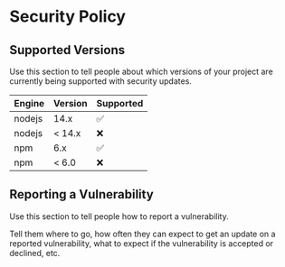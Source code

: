 # Security Policy

## Supported Versions

Use this section to tell people about which versions of your project are
currently being supported with security updates.

|Engine| Version | Supported          |
|------| ------- | ------------------ |
|nodejs| 14.x    | :white_check_mark: |
|nodejs| < 14.x  | :x:                |
|npm   | 6.x     | :white_check_mark: |
|npm   | < 6.0   | :x:                |

## Reporting a Vulnerability

Use this section to tell people how to report a vulnerability.

Tell them where to go, how often they can expect to get an update on a
reported vulnerability, what to expect if the vulnerability is accepted or
declined, etc.
